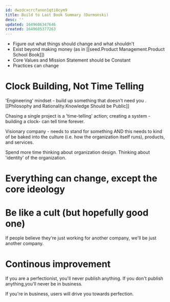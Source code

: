 ```yaml
---
id: dwzdcxcrcfanon1qti8cym9
title: Build to Last Book Summary (Durmonski)
desc: ''
updated: 1649606347646
created: 1649605377263
---
```



* Figure out what things should change and what shouldn't
* Exist beyond making money (as in [[seed.Product Management.Product School Book]])
* Core Values and Mission Statement should be Constant
* Practices can change 

# Clock Building, Not Time Telling

 'Engineering' mindset - build up something that doesn't need you .
 [[Philosophy and Rationality.Knowledge Should be Public]]

 Chasing a single project is a 'time-telling' action; creating a system - building a clock- can tell time forever.

 Visionary company - needs to stand for something AND this needs to kind of be baked into the culture (i.e. how the organization itself runs), products, and services.

 Spend more time thinking about organization design.
 Thinking about 'identity' of the organization.


# Everything can change, except the core ideology

# Be like a cult (but hopefully good one)

 If people believe they're just working for another company, we'll be just another company.


# Continous improvement

If you are a perfectionist, you'll never publish anything. If you don't publish anything,you'll never be in business. 

If you're in business, users will drive you towards perfection.

# 